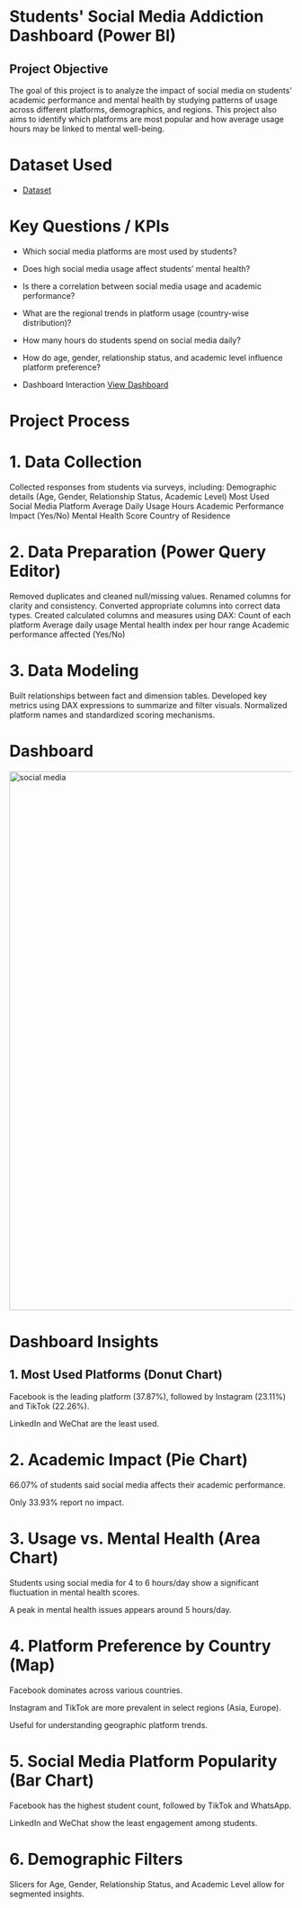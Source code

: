 # Students' Social Media Addiction Dashboard (Power BI)
## Project Objective
The goal of this project is to analyze the impact of social media on students' academic performance and mental health by studying patterns of usage across different platforms, demographics, and regions. This project also aims to identify which platforms are most popular and how average usage hours may be linked to mental well-being.

# Dataset Used
- <a href="https://github.com/harshadd31/Data-Analysis-Dashboard/blob/main/Students%20Social%20Media%20Addictionn.xlsx">Dataset</a>

# Key Questions / KPIs

- Which social media platforms are most used by students?

- Does high social media usage affect students’ mental health?

- Is there a correlation between social media usage and academic performance?

- What are the regional trends in platform usage (country-wise distribution)?

- How many hours do students spend on social media daily?

- How do age, gender, relationship status, and academic level influence platform preference?

- Dashboard Interaction <a href="https://github.com/harshadd31/Data-Analysis-Dashboard/blob/main/social%20media%20.png">View Dashboard</a>

# Project Process
# 1. Data Collection
Collected responses from students via surveys, including:
Demographic details (Age, Gender, Relationship Status, Academic Level)
Most Used Social Media Platform
Average Daily Usage Hours
Academic Performance Impact (Yes/No)
Mental Health Score
Country of Residence

# 2. Data Preparation (Power Query Editor)
Removed duplicates and cleaned null/missing values.
Renamed columns for clarity and consistency.
Converted appropriate columns into correct data types.
Created calculated columns and measures using DAX:
Count of each platform
Average daily usage
Mental health index per hour range
Academic performance affected (Yes/No)

# 3. Data Modeling
Built relationships between fact and dimension tables.
Developed key metrics using DAX expressions to summarize and filter visuals.
Normalized platform names and standardized scoring mechanisms.

# Dashboard 
<img width="1657" height="958" alt="social media " src="https://github.com/user-attachments/assets/7ea56ddc-88fe-4989-a015-cc5e42572f2d" />

# Dashboard Insights
 ## 1. Most Used Platforms (Donut Chart)
Facebook is the leading platform (37.87%), followed by Instagram (23.11%) and TikTok (22.26%).

LinkedIn and WeChat are the least used.

# 2. Academic Impact (Pie Chart)
66.07% of students said social media affects their academic performance.

Only 33.93% report no impact.

# 3. Usage vs. Mental Health (Area Chart)
Students using social media for 4 to 6 hours/day show a significant fluctuation in mental health scores.

A peak in mental health issues appears around 5 hours/day.

# 4. Platform Preference by Country (Map)
Facebook dominates across various countries.

Instagram and TikTok are more prevalent in select regions (Asia, Europe).

Useful for understanding geographic platform trends.

# 5. Social Media Platform Popularity (Bar Chart)
Facebook has the highest student count, followed by TikTok and WhatsApp.

LinkedIn and WeChat show the least engagement among students.

# 6. Demographic Filters
Slicers for Age, Gender, Relationship Status, and Academic Level allow for segmented insights.

